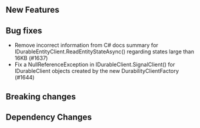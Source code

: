 <!-- Please put your changes into the appropriate category (or categories) below. -->

## New Features

## Bug fixes
- Remove incorrect information from C# docs summary for IDurableEntityClient.ReadEntityStateAsync() regarding states large than 16KB (#1637)
- Fix a NullReferenceException in IDurableClient.SignalClient() for IDurableClient objects created by the new DurabilityClientFactory (#1644)


## Breaking changes

## Dependency Changes 


